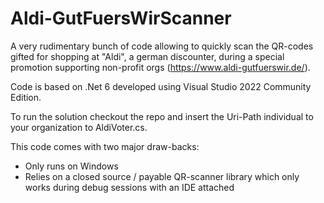 # Aldi-GutFuersWirScanner
A very rudimentary bunch of code allowing to quickly scan the QR-codes gifted for shopping at "Aldi", a german discounter, during a special promotion supporting non-profit orgs (https://www.aldi-gutfuerswir.de/).

Code is based on .Net 6 developed using Visual Studio 2022 Community Edition.

To run the solution checkout the repo and insert the Uri-Path individual to your organization to AldiVoter.cs.

This code comes with two major draw-backs:

- Only runs on Windows
- Relies on a closed source / payable QR-scanner library which only works during debug sessions with an IDE attached
